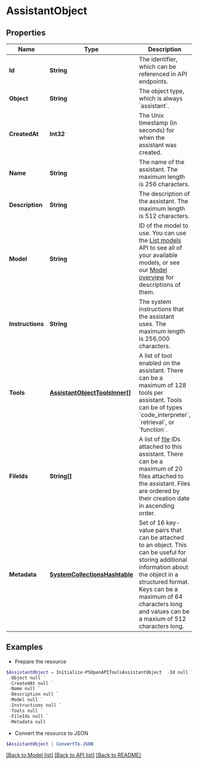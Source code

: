 # AssistantObject
## Properties

Name | Type | Description | Notes
------------ | ------------- | ------------- | -------------
**Id** | **String** | The identifier, which can be referenced in API endpoints. | 
**Object** | **String** | The object type, which is always &#x60;assistant&#x60;. | 
**CreatedAt** | **Int32** | The Unix timestamp (in seconds) for when the assistant was created. | 
**Name** | **String** | The name of the assistant. The maximum length is 256 characters.  | 
**Description** | **String** | The description of the assistant. The maximum length is 512 characters.  | 
**Model** | **String** | ID of the model to use. You can use the [List models](/docs/api-reference/models/list) API to see all of your available models, or see our [Model overview](/docs/models/overview) for descriptions of them.  | 
**Instructions** | **String** | The system instructions that the assistant uses. The maximum length is 256,000 characters.  | 
**Tools** | [**AssistantObjectToolsInner[]**](AssistantObjectToolsInner.md) | A list of tool enabled on the assistant. There can be a maximum of 128 tools per assistant. Tools can be of types &#x60;code_interpreter&#x60;, &#x60;retrieval&#x60;, or &#x60;function&#x60;.  | 
**FileIds** | **String[]** | A list of [file](/docs/api-reference/files) IDs attached to this assistant. There can be a maximum of 20 files attached to the assistant. Files are ordered by their creation date in ascending order.  | 
**Metadata** | [**SystemCollectionsHashtable**](.md) | Set of 16 key-value pairs that can be attached to an object. This can be useful for storing additional information about the object in a structured format. Keys can be a maximum of 64 characters long and values can be a maxium of 512 characters long.  | 

## Examples

- Prepare the resource
```powershell
$AssistantObject = Initialize-PSOpenAPIToolsAssistantObject  -Id null `
 -Object null `
 -CreatedAt null `
 -Name null `
 -Description null `
 -Model null `
 -Instructions null `
 -Tools null `
 -FileIds null `
 -Metadata null
```

- Convert the resource to JSON
```powershell
$AssistantObject | ConvertTo-JSON
```

[[Back to Model list]](../README.md#documentation-for-models) [[Back to API list]](../README.md#documentation-for-api-endpoints) [[Back to README]](../README.md)


